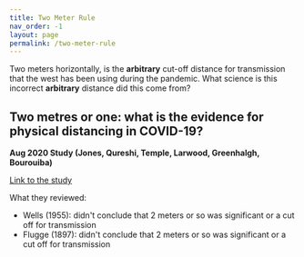 ```yaml
---
title: Two Meter Rule  
nav_order: -1
layout: page
permalink: /two-meter-rule
---
```


Two meters horizontally, is the **arbitrary** cut-off distance for transmission that the west has been using during the pandemic. What science is this incorrect **arbitrary** distance did this come from?

## Two metres or one: what is the evidence for physical distancing in COVID-19?

**Aug 2020 Study (Jones, Qureshi, Temple, Larwood, Greenhalgh, Bourouiba)**

[Link to the study](https://www.bmj.com/content/370/bmj.m3223)

What they reviewed:

* Wells (1955): didn't conclude that 2 meters or so was significant or a cut off for transmission
* Flugge (1897): didn't conclude that 2 meters or so was significant or a cut off for transmission
